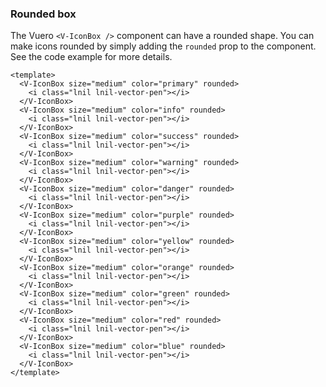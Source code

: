 ### Rounded box

The Vuero `<V-IconBox />` component can have a rounded shape.
You can make icons rounded by simply adding the `rounded`
prop to the component. See the code example for more details.

<!--code-->

```vue
<template>
  <V-IconBox size="medium" color="primary" rounded>
    <i class="lnil lnil-vector-pen"></i>
  </V-IconBox>
  <V-IconBox size="medium" color="info" rounded>
    <i class="lnil lnil-vector-pen"></i>
  </V-IconBox>
  <V-IconBox size="medium" color="success" rounded>
    <i class="lnil lnil-vector-pen"></i>
  </V-IconBox>
  <V-IconBox size="medium" color="warning" rounded>
    <i class="lnil lnil-vector-pen"></i>
  </V-IconBox>
  <V-IconBox size="medium" color="danger" rounded>
    <i class="lnil lnil-vector-pen"></i>
  </V-IconBox>
  <V-IconBox size="medium" color="purple" rounded>
    <i class="lnil lnil-vector-pen"></i>
  </V-IconBox>
  <V-IconBox size="medium" color="yellow" rounded>
    <i class="lnil lnil-vector-pen"></i>
  </V-IconBox>
  <V-IconBox size="medium" color="orange" rounded>
    <i class="lnil lnil-vector-pen"></i>
  </V-IconBox>
  <V-IconBox size="medium" color="green" rounded>
    <i class="lnil lnil-vector-pen"></i>
  </V-IconBox>
  <V-IconBox size="medium" color="red" rounded>
    <i class="lnil lnil-vector-pen"></i>
  </V-IconBox>
  <V-IconBox size="medium" color="blue" rounded>
    <i class="lnil lnil-vector-pen"></i>
  </V-IconBox>
</template>
```

<!--/code-->

<!--example-->

<div class="icon-boxes">
    <V-IconBox size="medium" color="primary" rounded>
        <i class="lnil lnil-vector-pen"></i>
    </V-IconBox>
    <V-IconBox size="medium" color="info" rounded>
        <i class="lnil lnil-vector-pen"></i>
    </V-IconBox>
    <V-IconBox size="medium" color="success" rounded>
        <i class="lnil lnil-vector-pen"></i>
    </V-IconBox>
    <V-IconBox size="medium" color="warning" rounded>
        <i class="lnil lnil-vector-pen"></i>
    </V-IconBox>
    <V-IconBox size="medium" color="danger" rounded>
        <i class="lnil lnil-vector-pen"></i>
    </V-IconBox>
    <V-IconBox size="medium" color="purple" rounded>
        <i class="lnil lnil-vector-pen"></i>
    </V-IconBox>
    <V-IconBox size="medium" color="yellow" rounded>
        <i class="lnil lnil-vector-pen"></i>
    </V-IconBox>
    <V-IconBox size="medium" color="orange" rounded>
        <i class="lnil lnil-vector-pen"></i>
    </V-IconBox>
    <V-IconBox size="medium" color="green" rounded>
        <i class="lnil lnil-vector-pen"></i>
    </V-IconBox>
    <V-IconBox size="medium" color="red" rounded>
        <i class="lnil lnil-vector-pen"></i>
    </V-IconBox>
    <V-IconBox size="medium" color="blue" rounded>
        <i class="lnil lnil-vector-pen"></i>
    </V-IconBox>
</div>

<!--/example-->
